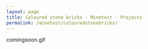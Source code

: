 ```yaml
---
layout: page
title: Coloured stone bricks · Minetest · Projects
permalink: /minetest/colouredstonebricks/
---
```


comingsoon.gif
